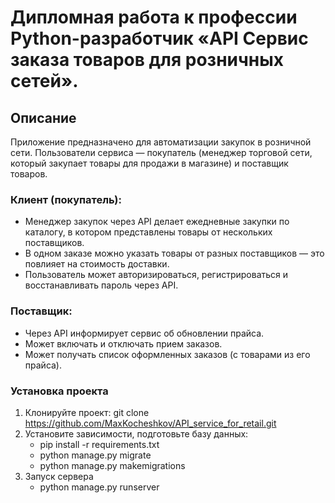# Дипломная работа к профессии Python-разработчик «API Сервис заказа товаров для розничных сетей».

## Описание
Приложение предназначено для автоматизации закупок в розничной сети. 
Пользователи сервиса — покупатель (менеджер торговой сети, который закупает товары для продажи в магазине) 
и поставщик товаров.

### Клиент (покупатель):
* Менеджер закупок через API делает ежедневные закупки по каталогу, в котором представлены товары от нескольких поставщиков.
* В одном заказе можно указать товары от разных поставщиков — это повлияет на стоимость доставки.
* Пользователь может авторизироваться, регистрироваться и восстанавливать пароль через API.

### Поставщик:
* Через API информирует сервис об обновлении прайса.
* Может включать и отключать прием заказов.
* Может получать список оформленных заказов (с товарами из его прайса).

### Установка проекта
1. Клонируйте проект:
   git clone https://github.com/MaxKocheshkov/API_service_for_retail.git
1. Установите зависимости, подготовьте базу данных:
    * pip install -r requirements.txt
    * python manage.py migrate
    * python manage.py makemigrations
1. Запуск сервера 
    * python manage.py runserver
    
